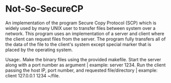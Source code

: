 # Not-So-SecureCP
An implementation of the program Secure Copy Protocol (SCP) which is widely used by many UNIX user to transfer files between system over a network. This program uses an implementation of a server and client where the client can request files from the server. The program fully transfers all of the data of the file to the client's system except special marker that is placed by the operating system.

Usage:.
Make the binary files using the provided makefile.
Start the server along with a port number as argument | example: server 1234.
Run the client passing the host IP, port number, and requested file/directory | example: client 127.0.0.1 1234 ~/file.
